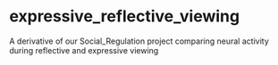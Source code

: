 # expressive_reflective_viewing
 A derivative of our Social_Regulation project comparing neural activity during reflective and expressive viewing
